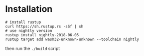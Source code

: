 # Installation

```
# install rustup
curl https://sh.rustup.rs -sSf | sh
# use nightly version
rustup install nightly-2018-06-05
rustup target add wasm32-unknown-unknown --toolchain nightly
```

then run the `./build` script